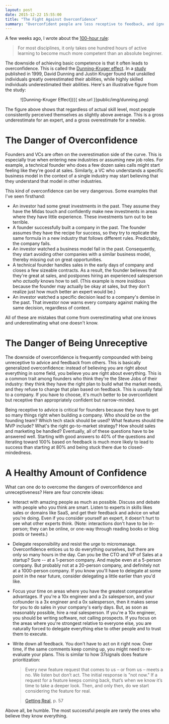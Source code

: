 ```yaml
---
layout: post
date: 2015-12-22 15:55:00
title: "The Fight Against Overconfidence"
summary: "Overconfident people are less receptive to feedback, and ignoring feedback is extremely dangerous. This post describes those dangers and offers tips for avoiding overconfidence."
---
```

A few weeks ago, I wrote about the <a href="http://codingvc.com/the-100-hour-rule/" target="_blank">100-hour rule</a>:
 
> For most disciplines, it only takes one hundred hours of active learning to become much more competent than an absolute beginner.
 
The downside of achieving basic competence is that it often leads to overconfidence. This is called the <a href="https://en.wikipedia.org/wiki/Dunning%E2%80%93Kruger_effect" target="_blank">Dunning-Kruger effect</a>. In a <a href="http://psych.colorado.edu/~vanboven/teaching/p7536_heurbias/p7536_readings/kruger_dunning.pdf" target="_blank">study</a> published in 1999, David Dunning and Justin Kruger found that unskilled individuals greatly overestimated their abilities, while highly skilled individuals underestimated their abilities. Here's an illustrative figure from the study:

<center>![Dunning-Kruger Effect]({{ site.url }}public/img/dunning.png)</center>

The figure above shows that regardless of actual skill level, most people consistently perceived themselves as slightly above average. This is a gross underestimate for an expert, and a gross overestimate for a newbie.

# The Danger of Overconfidence
Founders and VCs are often on the overestimation side of the curve. This is especially true when entering new industries or assuming new job roles. For example, a technical founder who does a few dozen sales calls might start feeling like they're good at sales. Similarly, a VC who understands a specific business model in the context of a single industry may start believing that they understand that model in other industries.

This kind of overconfidence can be very dangerous. Some examples that I've seen firsthand:

* An investor had some great investments in the past. They assume they have the Midas touch and confidently make new investments in areas where they have little experience. These investments turn out to be terrible.
* A founder successfully built a company in the past. The founder assumes they have the recipe for success, so they try to replicate the same formula in a new industry that follows different rules. Predictably, the company fails.
* An investor watched a business model fail in the past. Consequently, they start avoiding other companies with a similar business model, thereby missing out on great opportunities.
* A technical founder handles sales in the early days of company and closes a few sizeable contracts. As a result, the founder believes that they're great at sales, and postpones hiring an experienced salesperson who *actually* knows how to sell. (This example is more insidious because the founder may actually be okay at sales, but they don't realize just how much better an expert would be.) 
* An investor watched a specific decision lead to a company's demise in the past. That investor now warns every company against making the same decision, regardless of context.

All of these are mistakes that come from overestimating what one knows and underestimating what one doesn't know.

# The Danger of Being Unreceptive
The downside of overconfidence is frequently compounded with being unreceptive to advice and feedback from others. This is basically generalized overconfidence: instead of believing you are right about everything in some field, you believe you are right about everything. This is a common trait among founders who think they're the Steve Jobs of their industry: they think they have the right plan to build what the market needs, and they refuse to change that plan based on feedback. This is usually fatal to a company. If you have to choose, it's much better to be overconfident but receptive than appropriately confident but narrow-minded.

Being receptive to advice is critical for founders because they have to get so many things right when building a company. Who should be on the founding team? Which tech stack should be used? What features should the MVP include? What's the right go-to-market strategy? How should sales and marketing be handled? Eventually, all of these questions have to be answered well. Starting with good answers to 40% of the questions and iterating toward 100% based on feedback is much more likely to lead to success than starting at 80% and being stuck there due to closed-mindedness. 

# A Healthy Amount of Confidence
What can one do to overcome the dangers of overconfidence and unreceptiveness? Here are four concrete ideas:

* Interact with amazing people as much as possible. Discuss and debate with people who you think are smart. Listen to experts in skills likes sales or domains like SaaS, and get their feedback and advice on what you're doing. Even if you consider yourself an expert, it doesn't hurt to see what other experts think. (Note: interactions don't have to be in-person; they can be online, or one-way through reading books or blog posts or tweets.)

* Delegate responsibility and resist the urge to micromanage. Overconfidence entices us to do everything ourselves, but there are only so many hours in the day. Can you be the CTO and VP of Sales at a startup? Sure -- at a 1-person company. And maybe even at a 5-person company. But probably not at a 20-person company, and definitely not at a 1000-person company. If you know you'll have to delegate at some point in the near future, consider delegating a little earlier than you'd like.

* Focus your time on areas where you have the greatest comparative advantages. If you're a 10x engineer and a 2x salesperson, and your cofounder is a 3x engineer and a 0x salesperson, then it makes sense for you to do sales in your company's early days. But, as soon as reasonably possible, hire a real salesperson. If you're a 10x engineer, you should be writing software, not calling prospects. If you focus on the areas where you're strongest relative to everyone else, you are naturally forced to delegate everything else to other people and to trust them to execute.

* Write down all feedback. You don't have to act on it right now. Over time, if the same comments keep coming up, you might need to re-evaluate your plans. This is similar to how 37signals does feature prioritization:

    > Every new feature request that comes to us – or from us – meets a no. We listen but don’t act. The initial response is "not now." If a request for a feature keeps coming back, that’s when we know it’s time to take a deeper look. Then, and only then, do we start considering the feature for real.
    > 
    > <a href="https://basecamp.com/books/Getting%20Real.pdf" target="_blank">Getting Real</a>, p. 57
    
Above all, be humble. The most successful people are rarely the ones who believe they know everything. 